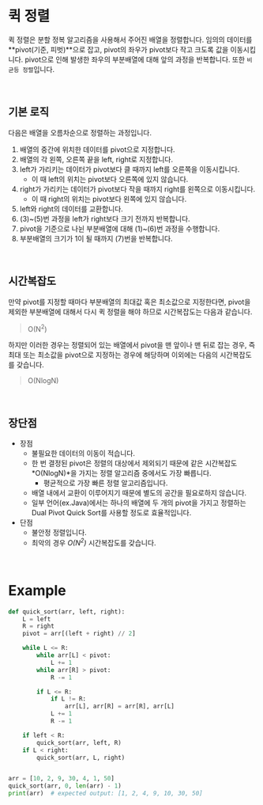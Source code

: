 # 퀵 정렬

퀵 정렬은 분할 정복 알고리즘을 사용해서 주어진 배열을 정렬합니다. 임의의 데이터를 **pivot(기준, 피벗)**으로 잡고, pivot의 좌우가 pivot보다 작고 크도록 값을 이동시킵니다. pivot으로 인해 발생한 좌우의 부분배열에 대해 앞의 과정을 반복합니다. 또한 `비균등 정렬`입니다.

<br>

## 기본 로직

다음은 배열을 오름차순으로 정렬하는 과정입니다.

1. 배열의 중간에 위치한 데이터를 pivot으로 지정합니다.
2. 배열의 각 왼쪽, 오른쪽 끝을 left, right로 지정합니다.
3. left가 가리키는 데이터가 pivot보다 클 때까지 left를 오른쪽을 이동시킵니다.
   * 이 때 left의 위치는 pivot보다 오른쪽에 있지 않습니다.
4. right가 가리키는 데이터가 pivot보다 작을 때까지 right를 왼쪽으로 이동시킵니다.
   * 이 때 right의 위치는 pivot보다 왼쪽에 있지 않습니다.
5. left와 right의 데이터를 교환합니다.
6. (3)~(5)번 과정을 left가 right보다 크기 전까지 반복합니다.
7. pivot을 기준으로 나뉜 부분배열에 대해 (1)~(6)번 과정을 수행합니다.
8. 부분배열의 크기가 1이 될 때까지 (7)번을 반복합니다.

<br>

## 시간복잡도

만약  pivot를 지정할 때마다 부분배열의 최대값 혹은 최소값으로 지정한다면, pivot을 제외한 부분배열에 대해서 다시 퀵 정렬을 해야 하므로 시간복잡도는 다음과 같습니다.

> O(N<sup>2</sup>)

하지만 이러한 경우는 정렬되어 있는 배열에서 pivot을 맨 앞이나 맨 뒤로 잡는 경우, 즉 최대 또는 최소값을 pivot으로 지정하는 경우에 해당하며 이외에는 다음의 시간복잡도를 갖습니다.

> O(NlogN)

<br>

## 장단점

* 장점
  * 불필요한 데이터의 이동이 적습니다.
  * 한 번 결정된 pivot은 정렬의 대상에서 제외되기 때문에 같은 시간복잡도 *O(NlogN)*을 가지는 정렬 알고리즘 중에서도 가장 빠릅니다.
    * 평균적으로 가장 빠른 정렬 알고리즘입니다.
  * 배열 내에서 교환이 이루어지기 때문에 별도의 공간을 필요로하지 않습니다.
  * 일부 언어(ex.Java)에서는 하나의 배열에 두 개의 pivot을 가지고 정렬하는 Dual Pivot Quick Sort를 사용할 정도로 효율적입니다.
* 단점
  * 불안정 정렬입니다.
  * 최악의 경우 *O(N<sup>2</sup>)* 시간복잡도를 갖습니다.

<br>

# Example

```python
def quick_sort(arr, left, right):
    L = left
    R = right
    pivot = arr[(left + right) // 2]

    while L <= R:
        while arr[L] < pivot:
            L += 1
        while arr[R] > pivot:
            R -= 1

        if L <= R:
            if L != R:
                arr[L], arr[R] = arr[R], arr[L]
            L += 1
            R -= 1

    if left < R:
        quick_sort(arr, left, R)
    if L < right:
        quick_sort(arr, L, right)


arr = [10, 2, 9, 30, 4, 1, 50]
quick_sort(arr, 0, len(arr) - 1)
print(arr)  # expected output: [1, 2, 4, 9, 10, 30, 50]
```

